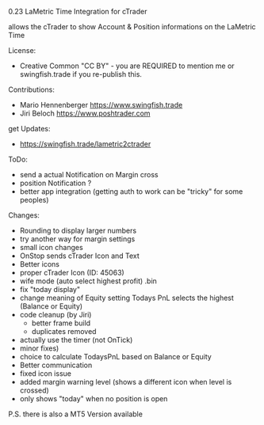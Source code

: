 0.23
LaMetric Time Integration for cTrader

allows the cTrader to show Account & Position informations on the LaMetric Time

License:
 - Creative Common "CC BY" - you are REQUIRED to mention me or swingfish.trade if you re-publish this.

Contributions:
 - Mario Hennenberger  https://www.swingfish.trade
 - Jiri Beloch https://www.poshtrader.com

get Updates:
 - https://swingfish.trade/lametric2ctrader

ToDo:
 - send a actual Notification on Margin cross
 - position Notification ?
 - better app integration (getting auth to work can be "tricky" for some peoples)

Changes:
 - Rounding to display larger numbers
 - try another way for margin settings
 - small icon changes
 - OnStop sends cTrader Icon and Text
 - Better icons
 - proper cTrader Icon (ID: 45063)
 - wife mode (auto select highest profit) .bin
 - fix "today display"
 - change meaning of Equity setting
   Todays PnL selects the highest (Balance or Equity)
 - code cleanup (by Jiri)
   - better frame build
   - duplicates removed
 - actually use the timer (not OnTick)
 - minor fixes)
 - choice to calculate TodaysPnL based on Balance or Equity
 - Better communication
 - fixed icon issue
 - added margin warning level (shows a different icon when level is crossed)
 - only shows "today" when no position is open
    
P.S. there is also a MT5 Version available
